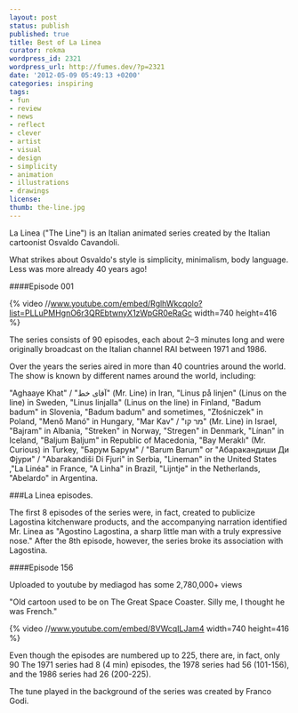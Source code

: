```yaml
---
layout: post
status: publish
published: true
title: Best of La Linea
curator: rokma
wordpress_id: 2321
wordpress_url: http://fumes.dev/?p=2321
date: '2012-05-09 05:49:13 +0200'
categories: inspiring
tags:
- fun
- review
- news
- reflect
- clever
- artist
- visual
- design
- simplicity
- animation
- illustrations
- drawings
license:
thumb: the-line.jpg
---
```

La Linea ("The Line") is an Italian animated series created by the Italian cartoonist Osvaldo Cavandoli.

What strikes about Osvaldo's style is simplicity, minimalism, body language. Less was more already 40 years ago!  

####Episode 001

{% video //www.youtube.com/embed/RglhWkcqolo?list=PLLuPMHgnO6r3QREbtwnyX1zWpGR0eRaGc width=740 height=416 %}



The series consists of 90 episodes, each about 2&ndash;3 minutes long and were originally broadcast on the Italian channel RAI between 1971 and 1986.

Over the years the series aired in more than 40 countries around the world.  
The show is known by different names around the world, including:

"Aghaaye Khat" / "آقای خط" (Mr. Line) in Iran, "Linus p&aring; linjen" (Linus on the line) in Sweden, "Linus linjalla" (Linus on the line) in Finland, "Badum badum" in Slovenia, "Badum badum" and sometimes, "Złośniczek" in Poland, "Menő Man&oacute;" in Hungary, "Mar Kav" / "מר קו" (Mr. Line) in Israel, "Bajram" in Albania, "Streken" in Norway, "Stregen" in Denmark, "L&iacute;nan" in Iceland, "Baljum Baljum" in Republic of Macedonia, "Bay Meraklı" (Mr. Curious) in Turkey, "Барум Барум" / "Barum Barum" or "Абаракандиши Ди Фјури" / "Abarakandi&scaron;i Di Fjuri" in Serbia, "Lineman" in the United States ,"La Lin&eacute;a" in France, "A Linha" in Brazil, "Lijntje" in the Netherlands, "Abelardo" in Argentina.

###La Linea episodes.

The first 8 episodes of the series were, in fact, created to publicize Lagostina kitchenware products, and the accompanying narration identified Mr. Linea as "Agostino Lagostina, a sharp little man with a truly expressive nose." After the 8th episode, however, the series broke its association with Lagostina.

####Episode 156

Uploaded to youtube by mediagod has some 2,780,000+ views

"Old cartoon used to be on The Great Space Coaster. Silly me, I thought he was French."

{% video //www.youtube.com/embed/8VWcqILJam4 width=740 height=416 %}

Even though the episodes are numbered up to 225, there are, in fact, only 90 The 1971 series had 8 (4 min) episodes, the 1978 series had 56 (101-156), and the 1986 series had 26 (200-225).

The tune played in the background of the series was created by Franco Godi.
